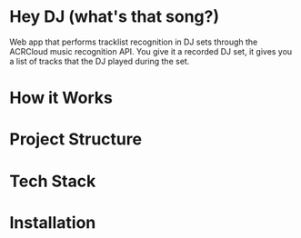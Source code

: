 # Hey DJ (what's that song?)
Web app that performs tracklist recognition in DJ sets through the ACRCloud music recognition API. You give it a recorded DJ set, it gives you a list of tracks that the DJ played during the set.

# How it Works

# Project Structure

# Tech Stack

# Installation
